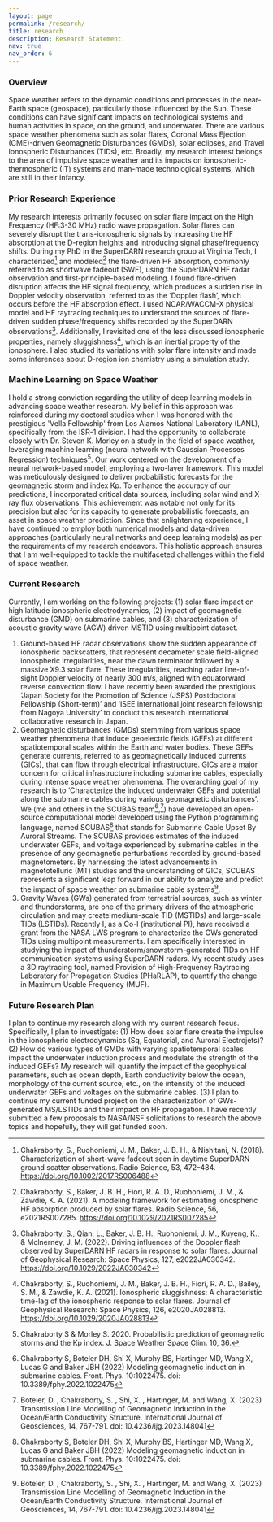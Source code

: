 ```yaml
---
layout: page
permalink: /research/
title: research
description: Research Statement.
nav: true
nav_order: 6
---
```


### Overview
Space weather refers to the dynamic conditions and processes in the near-Earth space (geospace), particularly those influenced by the Sun. These conditions can have significant impacts on technological systems and human activities in space, on the ground, and underwater. There are various space weather phenomena such as solar flares, Coronal Mass Ejection (CME)-driven Geomagnetic Disturbances (GMDs), solar eclipses, and Travel Ionospheric Disturbances (TIDs), etc. Broadly, my research interest belongs to the area of impulsive space weather and its impacts on ionospheric-thermospheric (IT) systems and man-made technological systems, which are still in their infancy.

### Prior Research Experience
My research interests primarily focused on solar flare impact on the High Frequency (HF:3-30 MHz) radio wave propagation. Solar flares can severely disrupt the trans-ionospheric signals by increasing the HF absorption at the D-region heights and introducing signal phase/frequency shifts. During my PhD in the SuperDARN research group at Virginia Tech, I characterized[^1] and modeled[^2] the flare-driven HF absorption, commonly referred to as shortwave fadeout (SWF), using the SuperDARN HF radar observation and first-principle-based modeling. I found flare-driven disruption affects the HF signal frequency, which produces a sudden rise in Doppler velocity observation, referred to as the ‘Doppler flash’, which occurs before the HF absorption effect. I used NCAR/WACCM-X physical model and HF raytracing techniques to understand the sources of flare-driven sudden phase/frequency shifts recorded by the SuperDARN observations[^3]. Additionally, I revisited one of the less discussed ionospheric properties, namely sluggishness[^4], which is an inertial property of the ionosphere. I also studied its variations with solar flare intensity and made some inferences about D-region ion chemistry using a simulation study.

### Machine Learning on Space Weather
I hold a strong conviction regarding the utility of deep learning models in advancing space weather research. My belief in this approach was reinforced during my doctoral studies when I was honored with the prestigious 'Vella Fellowship' from Los Alamos National Laboratory (LANL), specifically from the ISR-1 division. I had the opportunity to collaborate closely with Dr. Steven K. Morley on a study in the field of space weather, leveraging machine learning (neural network with Gaussian Processes Regression) techniques[^7]. Our work centered on the development of a neural network-based model, employing a two-layer framework. This model was meticulously designed to deliver probabilistic forecasts for the geomagnetic storm and index Kp. To enhance the accuracy of our predictions, I incorporated critical data sources, including solar wind and X-ray flux observations. This achievement was notable not only for its precision but also for its capacity to generate probabilistic forecasts, an asset in space weather prediction. Since that enlightening experience, I have continued to employ both numerical models and data-driven approaches (particularly neural networks and deep learning models) as per the requirements of my research endeavors. This holistic approach ensures that I am well-equipped to tackle the multifaceted challenges within the field of space weather.

### Current Research
Currently, I am working on the following projects: (1) solar flare impact on high latitude ionospheric electrodynamics, (2) impact of geomagnetic disturbance (GMD) on submarine cables, and (3) characterization of acoustic gravity wave (AGW) driven MSTID using multipoint dataset.
1. Ground-based HF radar observations show the sudden appearance of ionospheric backscatters, that represent decameter scale field-aligned ionospheric irregularities, near the dawn terminator followed by a massive X9.3 solar flare. These irregularities, reaching radar line-of-sight Doppler velocity of nearly 300 m/s, aligned with equatorward reverse convection flow. I have recently been awarded the prestigious ‘Japan Society for the Promotion of Science (JSPS) Postdoctoral Fellowship (Short-term)’ and ‘ISEE international joint research fellowship from Nagoya University’ to conduct this research international collaborative research in Japan.
2. Geomagnetic disturbances (GMDs) stemming from various space weather phenomena that induce geoelectric fields (GEFs) at different spatiotemporal scales within the Earth and water bodies. These GEFs generate currents, referred to as geomagnetically induced currents (GICs), that can flow through electrical infrastructure. GICs are a major concern for critical infrastructure including submarine cables, especially during intense space weather phenomena. The overarching goal of my research is to ‘Characterize the induced underwater GEFs and potential along the submarine cables during various geomagnetic disturbances’. We (me and others in the SCUBAS team[^5],[^6]) have developed an open-source computational model developed using the Python programming language, named SCUBAS[^5] that stands for Submarine Cable Upset By Auroral Streams. The SCUBAS provides estimates of the induced underwater GEFs, and voltage experienced by submarine cables in the presence of any geomagnetic perturbations recorded by ground-based magnetometers. By harnessing the latest advancements in magnetotelluric (MT) studies and the understanding of GICs, SCUBAS represents a significant leap forward in our ability to analyze and predict the impact of space weather on submarine cable systems[^6].
3. Gravity Waves (GWs) generated from terrestrial sources, such as winter and thunderstorms, are one of the primary drivers of the atmospheric circulation and may create medium-scale TID (MSTIDs) and large-scale TIDs (LSTIDs). Recently I, as a Co-I (institutional PI), have received a grant from the NASA LWS program to characterize the GWs generated TIDs using multipoint measurements. I am specifically interested in studying the impact of thunderstorm/snowstorm-generated TIDs on HF communication systems using SuperDARN radars. My recent study uses a 3D raytracing tool, named Provision of High-Frequency Raytracing Laboratory for Propagation Studies (PHaRLAP), to quantify the change in Maximum Usable Frequency (MUF).

### Future Research Plan
I plan to continue my research along with my current research focus. Specifically, I plan to investigate: (1) How does solar flare create the impulse in the ionospheric electrodynamics (Sq, Equatorial, and Auroral Electrojets)? (2) How do various types of GMDs with varying spatiotemporal scales impact the underwater induction process and modulate the strength of the induced GEFs? My research will quantify the impact of the geophysical parameters, such as ocean depth, Earth conductivity below the ocean, morphology of the current source, etc., on the intensity of the induced underwater GEFs and voltages on the submarine cables. (3) I plan to continue my current funded project on the characterization of GWs-generated MS/LSTIDs and their impact on HF propagation. I have recently submitted a few proposals to NASA/NSF solicitations to research the above topics and hopefully, they will get funded soon.


[^1]: Chakraborty, S., Ruohoniemi, J. M., Baker, J. B. H., & Nishitani, N. (2018). Characterization of short-wave fadeout seen in daytime SuperDARN ground scatter observations. Radio Science, 53, 472–484. https://doi.org/10.1002/2017RS006488 

[^2]: Chakraborty, S., Baker, J. B. H., Fiori, R. A. D., Ruohoniemi, J. M., & Zawdie, K. A. (2021). A modeling framework for estimating ionospheric HF absorption produced by solar flares. Radio Science, 56, e2021RS007285. https://doi.org/10.1029/2021RS007285 

[^3]: Chakraborty, S., Qian, L., Baker, J. B. H., Ruohoniemi, J. M., Kuyeng, K., & Mclnerney, J. M. (2022). Driving influences of the Doppler flash observed by SuperDARN HF radars in response to solar flares. Journal of Geophysical Research: Space Physics, 127, e2022JA030342. https://doi.org/10.1029/2022JA030342 

[^4]: Chakraborty, S., Ruohoniemi, J. M., Baker, J. B. H., Fiori, R. A. D., Bailey, S. M., & Zawdie, K. A. (2021). Ionospheric sluggishness: A characteristic time-lag of the ionospheric response to solar flares. Journal of Geophysical Research: Space Physics, 126, e2020JA028813. https://doi.org/10.1029/2020JA028813 

[^5]: Chakraborty S, Boteler DH, Shi X, Murphy BS, Hartinger MD, Wang X, Lucas G and Baker JBH (2022) Modeling geomagnetic induction in submarine cables. Front. Phys. 10:1022475. doi: 10.3389/fphy.2022.1022475 

[^6]: Boteler, D. , Chakraborty, S. , Shi, X. , Hartinger, M. and Wang, X. (2023) Transmission Line Modelling of Geomagnetic Induction in the Ocean/Earth Conductivity Structure. International Journal of Geosciences, 14, 767-791. doi: 10.4236/ijg.2023.148041 

[^7]: Chakraborty S & Morley S. 2020. Probabilistic prediction of geomagnetic storms and the Kp index. J. Space Weather Space Clim. 10, 36.

